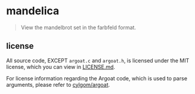 # mandelica

> View the mandelbrot set in the farbfeld format.

## license

All source code, EXCEPT `argoat.c` and `argoat.h`, is licensed under the MIT license, which you can view in [LICENSE.md](LICENSE.md).

For license information regarding the Argoat code, which is used to parse arguments, please refer to [cylgom/argoat](https://github.com/cylgom/argoat).
